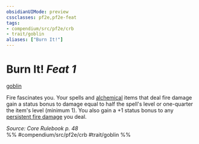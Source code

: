 ```yaml
---
obsidianUIMode: preview
cssclasses: pf2e,pf2e-feat
tags:
- compendium/src/pf2e/crb
- trait/goblin
aliases: ["Burn It!"]
---
```

# Burn It!  *Feat 1*  
[goblin](rules/traits/goblin.md "Goblin Ancestry & Heritage Trait")  


Fire fascinates you. Your spells and [alchemical](rules/traits/alchemical.md "Alchemical Item Trait") items that deal fire damage gain a status bonus to damage equal to half the spell's level or one-quarter the item's level (minimum 1). You also gain a +1 status bonus to any [persistent fire damage](rules/conditions.md#Persistent%20Damage) you deal.

*Source: Core Rulebook p. 48*  
%% #compendium/src/pf2e/crb #trait/goblin %%